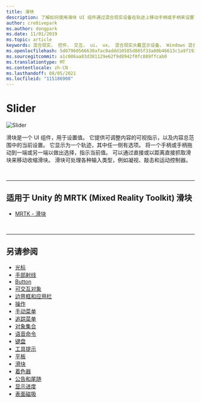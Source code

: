 ```yaml
---
title: 滑块
description: 了解如何使用滑块 UI 组件通过混合现实设备在轨迹上移动手柄或手柄来设置Toolkit。
author: cre8ivepark
ms.author: dongpark
ms.date: 11/01/2019
ms.topic: article
keywords: 混合现实， 控件， 交互， ui， ux， 混合现实头戴显示设备， Windows 混合现实头戴显示设备， 虚拟现实头戴显示设备， HoloLens， 滑块， MRTK， 混合现实Toolkit
ms.openlocfilehash: 5d07960566630afac0addd10585d885f33a80b46613c1a9f19374c9afa71bd7e
ms.sourcegitcommit: a1c086aa83d381129e62f9d8942f0fc889ffcab0
ms.translationtype: MT
ms.contentlocale: zh-CN
ms.lasthandoff: 08/05/2021
ms.locfileid: "115186908"
---
```

# <a name="slider"></a>Slider

![Slider](images/UX_Hero_Slider.jpg)

滑块是一个 UI 组件，用于设置值。 它提供可调整内容的可视指示，以及内容总范围中的当前设置。 它显示为一个轨迹，其中任一侧有选项。 将一个手柄或手柄拖动到一端或另一端以做出选择，指示当前值。 可以通过直接或以距离直接抓取滑块来移动收缩滑块。 滑块可处理各种输入类型，例如凝视、敲击和运动控制器。

<br>

---

## <a name="slider-in-mrtk-mixed-reality-toolkit-for-unity"></a>适用于 Unity 的 MRTK (Mixed Reality Toolkit) 滑块

* [MRTK - 滑块](/windows/mixed-reality/mrtk-unity/features/ux-building-blocks/sliders)

<br>

---

## <a name="see-also"></a>另请参阅

* [光标](cursors.md)
* [手部射线](point-and-commit.md)
* [Button](button.md)
* [可交互对象](interactable-object.md)
* [边界框和应用栏](app-bar-and-bounding-box.md)
* [操作](direct-manipulation.md)
* [手动菜单](hand-menu.md)
* [追踪菜单](near-menu.md)
* [对象集合](object-collection.md)
* [语音命令](voice-input.md)
* [键盘](keyboard.md)
* [工具提示](tooltip.md)
* [平板](slate.md)
* [滑块](slider.md)
* [着色器](shader.md)
* [公告和尾随](billboarding-and-tag-along.md)
* [显示进度](progress.md)
* [表面磁吸](surface-magnetism.md)